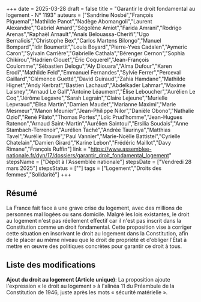 +++
date = 2025-03-28
draft = false
title = "Garantir le droit fondamental au logement - N° 1193"
auteurs = ["Sandrine Nosbé","François Piquemal","Mathilde Panot","Nadège Abomangoli","Laurent Alexandre","Gabriel Amard","Ségolène Amiot","Farida Amrani","Rodrigo Arenas","Raphaël Arnault","Anaïs Belouassa-Cherifi","Ugo Bernalicis","Christophe Bex","Carlos Martens Bilongo","Manuel Bompard","Idir Boumertit","Louis Boyard","Pierre-Yves Cadalen","Aymeric Caron","Sylvain Carrière","Gabrielle Cathala","Bérenger Cernon","Sophia Chikirou","Hadrien Clouet","Éric Coquerel","Jean-François Coulomme","Sébastien Delogu","Aly Diouara","Alma Dufour","Karen Erodi","Mathilde Feld","Emmanuel Fernandes","Sylvie Ferrer","Perceval Gaillard","Clémence Guetté","David Guiraud","Zahia Hamdane","Mathilde Hignet","Andy Kerbrat","Bastien Lachaud","Abdelkader Lahmar","Maxime Laisney","Arnaud Le Gall","Antoine Léaument","Élise Leboucher","Aurélien Le Coq","Jérôme Legavre","Sarah Legrain","Claire Lejeune","Murielle Lepvraud","Élisa Martin","Damien Maudet","Marianne Maximi","Marie Mesmeur","Manon Meunier","Jean-Philippe Nilor","Danièle Obono","Nathalie Oziol","René Pilato","Thomas Portes","Loïc Prud’homme","Jean-Hugues Ratenon","Arnaud Saint-Martin","Aurélien Saintoul","Ersilia Soudais","Anne Stambach-Terrenoir","Aurélien Taché","Andrée Taurinya","Matthias Tavel","Aurélie Trouvé","Paul Vannier","Marie-Noëlle Battistel","Cyrielle Chatelain","Damien Girard","Karine Lebon","Frédéric Maillot","Davy Rimane","François Ruffin"]
link = "https://www.assemblee-nationale.fr/dyn/17/dossiers/garantir_droit_fondamental_logement"
stepsName = ["Dépôt à l'Assemblée nationale"]
stepsDate = ["Vendredi 28 mars 2025"]
stepsStatus = [""]
tags = ["Logement","Droits des femmes","Solidarité"]
+++

## Résumé

La France fait face à une grave crise du logement, avec des millions de personnes mal logées ou sans domicile. Malgré les lois existantes, le droit au logement n'est pas réellement effectif car il n'est pas inscrit dans la Constitution comme un droit fondamental. Cette proposition vise à corriger cette situation en inscrivant le droit au logement dans la Constitution, afin de le placer au même niveau que le droit de propriété et d'obliger l'État à mettre en œuvre des politiques concrètes pour garantir ce droit à tous.

## Liste des modifications

**Ajout du droit au logement (Article unique)**: La proposition ajoute l'expression « le droit au logement » à l'alinéa 11 du Préambule de la Constitution de 1946, juste après les mots « sécurité matérielle ».
